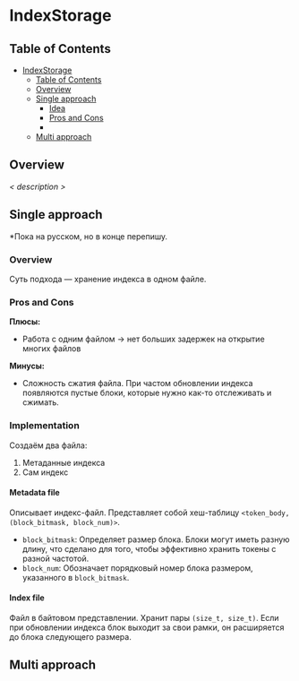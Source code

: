 # IndexStorage
## Table of Contents
<!-- TOC -->
* [IndexStorage](#indexstorage)
  * [Table of Contents](#table-of-contents)
  * [Overview](#overview)
  * [Single approach](#single-approach)
    * [Idea](#idea)
    * [Pros and Cons](#pros-and-cons)
    * [](#)
  * [Multi approach](#multi-approach)
<!-- TOC -->
## Overview
_< description >_

## Single approach
*Пока на русском, но в конце перепишу.

### Overview
Суть подхода — хранение индекса в одном файле.

### Pros and Cons
**Плюсы:**
- Работа с одним файлом → нет больших задержек на открытие многих файлов

**Минусы:**
- Сложность сжатия файла. При частом обновлении индекса появляются пустые блоки,
которые нужно как-то отслеживать и сжимать.

### Implementation
Создаём два файла:
1. Метаданные индекса
2. Сам индекс

#### Metadata file
Описывает индекс-файл.
Представляет собой хеш-таблицу `<token_body, (block_bitmask, block_num)>`.
- `block_bitmask`:
Определяет размер блока. Блоки могут иметь разную длину, что сделано для того, чтобы
эффективно хранить токены с разной частотой.
- `block_num`:
Обозначает порядковый номер блока размером, указанного в `block_bitmask`.

#### Index file
Файл в байтовом представлении. Хранит пары `(size_t, size_t)`.
Если при обновлении индекса блок выходит за свои рамки, 
он расширяется до блока следующего размера.

## Multi approach